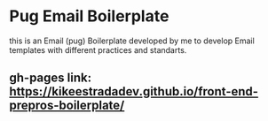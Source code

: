 # Pug Email Boilerplate 

this is an Email (pug) Boilerplate developed by me to develop Email templates with different practices and standarts.

## gh-pages link: https://kikeestradadev.github.io/front-end-prepros-boilerplate/
